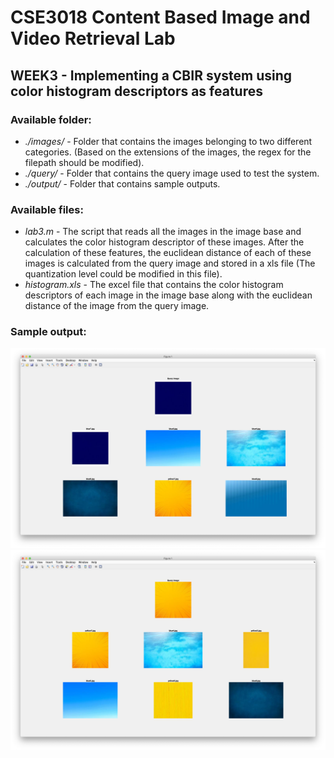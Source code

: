 # CSE3018 Content Based Image and Video Retrieval Lab

## WEEK3 - Implementing a CBIR system using color histogram descriptors as features

### Available folder:

* _./images/_ - Folder that contains the images belonging to two different categories. (Based on the extensions of the images, the regex for the filepath should be modified).
* _./query/_ - Folder that contains the query image used to test the system.
* _./output/_ - Folder that contains sample outputs.

### Available files:

* _lab3.m_ - The script that reads all the images in the image base and calculates the color histogram descriptor of these images. After the calculation of these features, the euclidean distance of each of these images is calculated from the query image and stored in a xls file (The quantization level could be modified in this file).
* _histogram.xls_ - The excel file that contains the color histogram descriptors of each image in the image base along with the euclidean distance of the image from the query image.

### Sample output:

![output with blue query image](./output/result_with_blue_query_image.png)
![output with yellow query image](./output/result_with_yellow_query_image.png)

